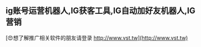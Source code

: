 ## **ig账号运营机器人,IG获客工具,IG自动加好友机器人,IG营销**

[😍想了解推广相关软件的朋友请登录 http://www.vst.tw](http://www.vst.tw)



